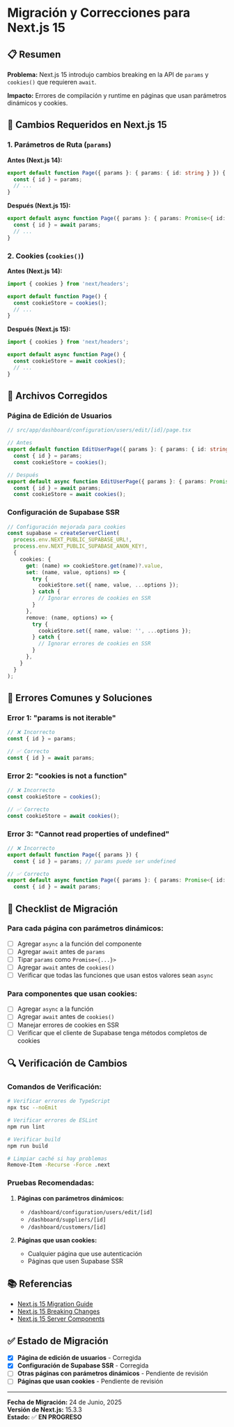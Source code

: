 # Migración y Correcciones para Next.js 15

## 📋 **Resumen**

**Problema:** Next.js 15 introdujo cambios breaking en la API de `params` y `cookies()` que requieren `await`.

**Impacto:** Errores de compilación y runtime en páginas que usan parámetros dinámicos y cookies.

## 🔧 **Cambios Requeridos en Next.js 15**

### **1. Parámetros de Ruta (`params`)**

**Antes (Next.js 14):**
```typescript
export default function Page({ params }: { params: { id: string } }) {
  const { id } = params;
  // ...
}
```

**Después (Next.js 15):**
```typescript
export default async function Page({ params }: { params: Promise<{ id: string }> }) {
  const { id } = await params;
  // ...
}
```

### **2. Cookies (`cookies()`)**

**Antes (Next.js 14):**
```typescript
import { cookies } from 'next/headers';

export default function Page() {
  const cookieStore = cookies();
  // ...
}
```

**Después (Next.js 15):**
```typescript
import { cookies } from 'next/headers';

export default async function Page() {
  const cookieStore = await cookies();
  // ...
}
```

## 📁 **Archivos Corregidos**

### **Página de Edición de Usuarios**
```typescript
// src/app/dashboard/configuration/users/edit/[id]/page.tsx

// Antes
export default function EditUserPage({ params }: { params: { id: string } }) {
  const { id } = params;
  const cookieStore = cookies();

// Después
export default async function EditUserPage({ params }: { params: Promise<{ id: string }> }) {
  const { id } = await params;
  const cookieStore = await cookies();
```

### **Configuración de Supabase SSR**
```typescript
// Configuración mejorada para cookies
const supabase = createServerClient(
  process.env.NEXT_PUBLIC_SUPABASE_URL!,
  process.env.NEXT_PUBLIC_SUPABASE_ANON_KEY!,
  { 
    cookies: { 
      get: (name) => cookieStore.get(name)?.value,
      set: (name, value, options) => {
        try {
          cookieStore.set({ name, value, ...options });
        } catch {
          // Ignorar errores de cookies en SSR
        }
      },
      remove: (name, options) => {
        try {
          cookieStore.set({ name, value: '', ...options });
        } catch {
          // Ignorar errores de cookies en SSR
        }
      },
    } 
  }
);
```

## 🚨 **Errores Comunes y Soluciones**

### **Error 1: "params is not iterable"**
```typescript
// ❌ Incorrecto
const { id } = params;

// ✅ Correcto
const { id } = await params;
```

### **Error 2: "cookies is not a function"**
```typescript
// ❌ Incorrecto
const cookieStore = cookies();

// ✅ Correcto
const cookieStore = await cookies();
```

### **Error 3: "Cannot read properties of undefined"**
```typescript
// ❌ Incorrecto
export default function Page({ params }) {
  const { id } = params; // params puede ser undefined

// ✅ Correcto
export default async function Page({ params }: { params: Promise<{ id: string }> }) {
  const { id } = await params;
```

## 📝 **Checklist de Migración**

### **Para cada página con parámetros dinámicos:**

- [ ] Agregar `async` a la función del componente
- [ ] Agregar `await` antes de `params`
- [ ] Tipar `params` como `Promise<{...}>`
- [ ] Agregar `await` antes de `cookies()`
- [ ] Verificar que todas las funciones que usan estos valores sean `async`

### **Para componentes que usan cookies:**

- [ ] Agregar `async` a la función
- [ ] Agregar `await` antes de `cookies()`
- [ ] Manejar errores de cookies en SSR
- [ ] Verificar que el cliente de Supabase tenga métodos completos de cookies

## 🔍 **Verificación de Cambios**

### **Comandos de Verificación:**

```bash
# Verificar errores de TypeScript
npx tsc --noEmit

# Verificar errores de ESLint
npm run lint

# Verificar build
npm run build

# Limpiar caché si hay problemas
Remove-Item -Recurse -Force .next
```

### **Pruebas Recomendadas:**

1. **Páginas con parámetros dinámicos:**
   - `/dashboard/configuration/users/edit/[id]`
   - `/dashboard/suppliers/[id]`
   - `/dashboard/customers/[id]`

2. **Páginas que usan cookies:**
   - Cualquier página que use autenticación
   - Páginas que usen Supabase SSR

## 📚 **Referencias**

- [Next.js 15 Migration Guide](https://nextjs.org/docs/upgrading)
- [Next.js 15 Breaking Changes](https://nextjs.org/docs/upgrading#breaking-changes)
- [Next.js 15 Server Components](https://nextjs.org/docs/app/building-your-application/rendering/server-components)

## ✅ **Estado de Migración**

- [x] **Página de edición de usuarios** - Corregida
- [x] **Configuración de Supabase SSR** - Corregida
- [ ] **Otras páginas con parámetros dinámicos** - Pendiente de revisión
- [ ] **Páginas que usan cookies** - Pendiente de revisión

---

**Fecha de Migración:** 24 de Junio, 2025  
**Versión de Next.js:** 15.3.3  
**Estado:** ✅ **EN PROGRESO** 